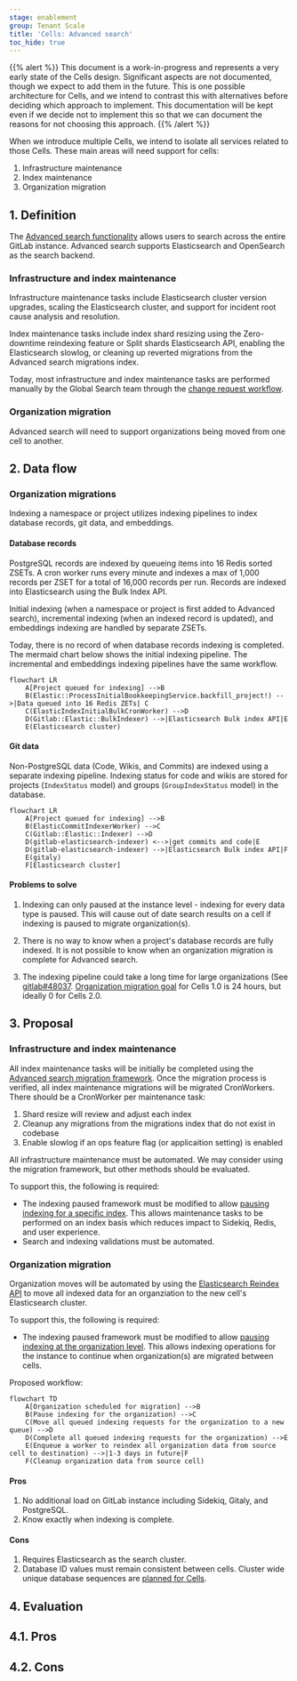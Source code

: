 ```yaml
---
stage: enablement
group: Tenant Scale
title: 'Cells: Advanced search'
toc_hide: true
---
```


{{% alert %}}
This document is a work-in-progress and represents a very early state of the
Cells design. Significant aspects are not documented, though we expect to add
them in the future. This is one possible architecture for Cells, and we intend to
contrast this with alternatives before deciding which approach to implement.
This documentation will be kept even if we decide not to implement this so that
we can document the reasons for not choosing this approach.
{{% /alert %}}

When we introduce multiple Cells, we intend to isolate all services related to those Cells. These main areas will need support for cells:

1. Infrastructure maintenance
2. Index maintenance 
3. Organization migration

## 1. Definition

The [Advanced search functionality](https://docs.gitlab.com/ee/user/search/advanced_search.html) allows users to search across the entire GitLab instance. Advanced search supports Elasticsearch and OpenSearch as the search backend.

### Infrastructure and index maintenance

Infrastructure maintenance tasks include Elasticsearch cluster version upgrades, scaling the Elasticsearch cluster, and support for incident root cause analysis and resolution. 

Index maintenance tasks include index shard resizing using the Zero-downtime reindexing feature or Split shards Elasticsearch API, enabling the Elasticsearch slowlog, or cleaning up reverted migrations from the Advanced search migrations index.

Today, most infrastructure and index maintenance tasks are performed manually by the Global Search team through the  [change request workflow](../../../../change-management.md/#change-request-workflows).

### Organization migration

Advanced search will need to support organizations being moved from one cell to another.

## 2. Data flow

### Organization migrations

Indexing a namespace or project utilizes indexing pipelines to index database records, git data, and embeddings. 

#### Database records

PostgreSQL records are indexed by queueing items into 16 Redis sorted ZSETs. A cron worker runs every minute and indexes a max of 1,000 records per ZSET for a total of 16,000 records per run. Records are indexed into Elasticsearch using the Bulk Index API. 

Initial indexing (when a namespace or project is first added to Advanced search), incremental indexing (when an indexed record is updated), and embeddings indexing are handled by separate ZSETs.

Today, there is no record of when database records indexing is completed. The mermaid chart below shows the initial indexing pipeline. The incremental and embeddings indexing pipelines have the same workflow.

```mermaid
flowchart LR
    A[Project queued for indexing] -->B
    B(Elastic::ProcessInitialBookkeepingService.backfill_project!) -->|Data queued into 16 Redis ZETs| C
    C(ElasticIndexInitialBulkCronWorker) -->D
    D(Gitlab::Elastic::BulkIndexer) -->|Elasticsearch Bulk index API|E
    E(Elasticsearch cluster)
```

#### Git data

 Non-PostgreSQL data (Code, Wikis, and Commits) are indexed using a separate indexing pipeline. Indexing status for code and wikis are stored for projects (`IndexStatus` model) and groups (`GroupIndexStatus` model) in the database.

```mermaid
flowchart LR
    A[Project queued for indexing] -->B
    B(ElasticCommitIndexerWorker) -->C
    C(Gitlab::Elastic::Indexer) -->D
    D(gitlab-elasticsearch-indexer) <-->|get commits and code|E
    D(gitlab-elasticsearch-indexer) -->|Elasticsearch Bulk index API|F
    E(gitaly)
    F[Elasticsearch cluster]
```

#### Problems to solve

1. Indexing can only paused at the instance level - indexing for every data type is paused. This will cause out of date search results on a cell if indexing is paused to migrate  organization(s).

1. There is no way to know when a project's database records are fully indexed. It is not possible to know when an organization migration is complete for Advanced search.

1. The indexing pipeline could take a long time for large organizations (See [gitlab#48037](https://gitlab.com/gitlab-org/gitlab/-/issues/48037).  [Organization migration goal](../migration.md#goals) for Cells 1.0 is 24 hours, but ideally 0 for Cells 2.0.

## 3. Proposal

### Infrastructure and index maintenance

All index maintenance tasks will be initially be completed using the [Advanced search migration framework](https://docs.gitlab.com/ee/development/search/advanced_search_migration_styleguide.html). Once the migration process is verified, all index maintenance migrations will be migrated CronWorkers. There should be a CronWorker per maintenance task:

1. Shard resize will review and adjust each index
1. Cleanup any migrations from the migrations index that do not exist in codebase
1. Enable slowlog if an ops feature flag (or applicaition setting) is enabled

All infrastructure maintenance must be automated. We may consider using the migration framework, but other methods should be evaluated. 

To support this, the following is required:

* The indexing paused framework must be modified to allow [pausing indexing for a specific index](https://gitlab.com/gitlab-org/gitlab/-/issues/381705). This allows maintenance tasks to be performed on an index basis which reduces impact to Sidekiq, Redis, and user experience.
* Search and indexing validations must be automated.

### Organization migration

Organization moves will be automated by using the [Elasticsearch Reindex API](https://www.elastic.co/guide/en/elasticsearch/reference/current/docs-reindex.html) to move all indexed data for an organziation to the new cell's Elasticsearch cluster. 

To support this, the following is required:

* The indexing paused framework must be modified to allow [pausing indexing at the organization level](https://gitlab.com/gitlab-org/gitlab/-/issues/469502). This allows indexing operations for the instance to continue when organization(s) are migrated between cells.

Proposed workflow:

```mermaid
flowchart TD
    A[Organization scheduled for migration] -->B
    B(Pause indexing for the organization) -->C
    C(Move all queued indexing requests for the organization to a new queue) -->D
    D(Complete all queued indexing requests for the organization) -->E
    E(Enqueue a worker to reindex all organization data from source cell to destination) -->|1-3 days in future|F
    F(Cleanup organization data from source cell)
```

#### Pros

1. No additional load on GitLab instance including Sidekiq, Gitaly, and PostgreSQL.
1. Know exactly when indexing is complete.

#### Cons

1. Requires Elasticsearch as the search cluster.
1. Database ID values must remain consistent between cells. Cluster wide unique database sequences are [planned for Cells](../decisions/008_database_sequences.md).

## 4. Evaluation

## 4.1. Pros

## 4.2. Cons
